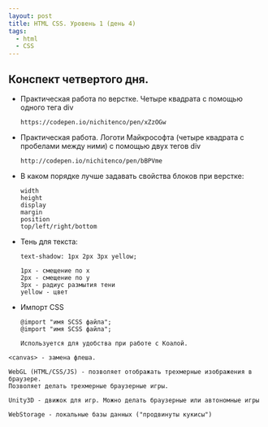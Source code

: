 ```yaml
---
layout: post
title: HTML CSS. Уровень 1 (день 4)
tags:
  - html
  - CSS
---
```


## Конспект четвертого дня.

* Практическая работа по верстке. Четыре квадрата с помощью одного тега div
    ```
    https://codepen.io/nichitenco/pen/xZzOGw

    ```

* Практическая работа. Логоти Майкрософта (четыре квадрата с пробелами между ними)
            с помощью двух тегов div

    ```
    http://codepen.io/nichitenco/pen/bBPVme
    ```
* В каком порядке лучше задавать свойства блоков при верстке:

    ```
    width
    height
    display
    margin
    position
    top/left/right/bottom
    ```

* Тень для текста:
    ```
    text-shadow: 1px 2px 3px yellow;

    1px - смещение по х
    2px - смещение по у
    3px - радиус размытия тени
    yellow - цвет
    ```

* Импорт CSS

    ```
    @import "имя SCSS файла";
    @import "имя SCSS файла";

    Используется для удобства при работе с Коалой.
    ```

```
<canvas> - замена флеша.

WebGL (HTML/CSS/JS) - позволяет отображать трехмерные изображения в браузере.
Позволяет делать трехмерные браузерные игры.

Unity3D - движок для игр. Можно делать браузерные или автономные игры

WebStorage - локальные базы данных ("продвинуты кукисы")

```
